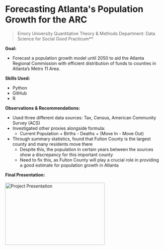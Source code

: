 # Forecasting Atlanta's Population Growth for the ARC
> Emory University Quantitative Theory &amp; Methods Department: Data Science for Social Good Practicum**

**Goal:**
- Forecast a population growth model until 2050 to aid the Atlanta Regional Commission with efficient distribution of funds to counties in Atlanta’s Metro 11 Area.

**Skills Used:**
- Python
- GitHub
- R

**Observations & Recommendations:**
- Used three different data sources: Tax, Census, American Community Survey (ACS)
- Investigated other proxies alongside formula:
  - Current Population + Births - Deaths + (Move In - Move Out)
- Through summary statistics, found that Fulton County is the largest county and many residents move there
  - Despite this, the population in certain years between the sources show a discrepancy for this important county
  - Need to fix this, as Fulton County will play a crucial role in providing a good estimate for population growth in Atlanta

**Final Presentation:**
</br>
</br>
<a href="https://github.com/jspgr33n/QTM-Practicum/blob/main/2023%20Summer%20QTM%20Social%20Practicum%20Presentation.pdf">
  <img src="https://github.com/jspgr33n/QTM-Practicum/assets/70019194/bcc82e40-cc41-4361-ba32-f7476f4a983a" alt="Project Presentation" width="320" height="200">
</a>
